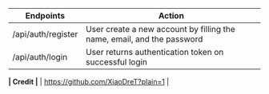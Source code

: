 | Endpoints  | Action |
| ------------- | ------------- |
| /api/auth/register | User create a new account by filling the name, email, and the password  |
| /api/auth/login  | User returns authentication token on successful login  |

**| Credit |**
| https://github.com/XiaoDreT?plain=1 |
